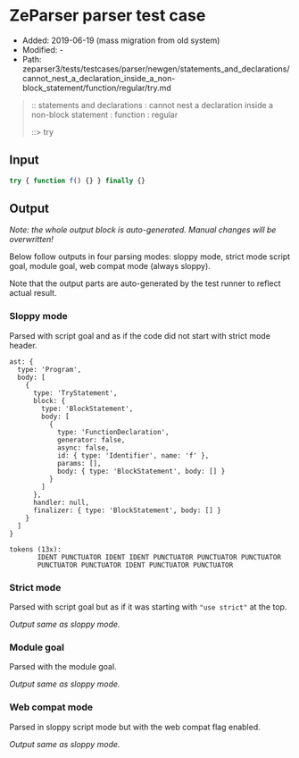 # ZeParser parser test case

- Added: 2019-06-19 (mass migration from old system)
- Modified: -
- Path: zeparser3/tests/testcases/parser/newgen/statements_and_declarations/cannot_nest_a_declaration_inside_a_non-block_statement/function/regular/try.md

> :: statements and declarations : cannot nest a declaration inside a non-block statement : function : regular
>
> ::> try

## Input

`````js
try { function f() {} } finally {}
`````

## Output

_Note: the whole output block is auto-generated. Manual changes will be overwritten!_

Below follow outputs in four parsing modes: sloppy mode, strict mode script goal, module goal, web compat mode (always sloppy).

Note that the output parts are auto-generated by the test runner to reflect actual result.

### Sloppy mode

Parsed with script goal and as if the code did not start with strict mode header.

`````
ast: {
  type: 'Program',
  body: [
    {
      type: 'TryStatement',
      block: {
        type: 'BlockStatement',
        body: [
          {
            type: 'FunctionDeclaration',
            generator: false,
            async: false,
            id: { type: 'Identifier', name: 'f' },
            params: [],
            body: { type: 'BlockStatement', body: [] }
          }
        ]
      },
      handler: null,
      finalizer: { type: 'BlockStatement', body: [] }
    }
  ]
}

tokens (13x):
       IDENT PUNCTUATOR IDENT IDENT PUNCTUATOR PUNCTUATOR PUNCTUATOR
       PUNCTUATOR PUNCTUATOR IDENT PUNCTUATOR PUNCTUATOR
`````

### Strict mode

Parsed with script goal but as if it was starting with `"use strict"` at the top.

_Output same as sloppy mode._

### Module goal

Parsed with the module goal.

_Output same as sloppy mode._

### Web compat mode

Parsed in sloppy script mode but with the web compat flag enabled.

_Output same as sloppy mode._
